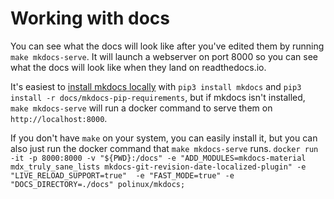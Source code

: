 # Working with docs

You can see what the docs will look like after you've edited them by running `make mkdocs-serve`. It will launch a webserver on port 8000 so you can see what the docs will look like when they land on readthedocs.io.

It's easiest to [install mkdocs locally](https://www.mkdocs.org/user-guide/installation/) with `pip3 install mkdocs` and `pip3 install -r docs/mkdocs-pip-requirements`, but if mkdocs isn't installed, `make mkdocs-serve` will run a docker command to serve them on `http://localhost:8000`.

If you don't have `make` on your system, you can easily install it, but you can also just run the docker command that `make mkdocs-serve` runs. `docker run -it -p 8000:8000 -v "${PWD}:/docs" -e "ADD_MODULES=mkdocs-material mdx_truly_sane_lists mkdocs-git-revision-date-localized-plugin" -e "LIVE_RELOAD_SUPPORT=true"  -e "FAST_MODE=true" -e "DOCS_DIRECTORY=./docs" polinux/mkdocs;`
